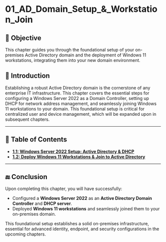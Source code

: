 
# 01_AD_Domain_Setup_&_Workstation_Join

## 🎯 Objective

This chapter guides you through the foundational setup of your on-premises Active Directory domain and the deployment of Windows 11 workstations, integrating them into your new domain environment.

## 📝 Introduction

Establishing a robust Active Directory domain is the cornerstone of any enterprise IT infrastructure. This chapter covers the essential steps for configuring a Windows Server 2022 as a Domain Controller, setting up DHCP for network address management, and seamlessly joining Windows 11 workstations to your domain. This foundational setup is critical for centralized user and device management, which will be expanded upon in subsequent chapters.

---

## 📘 Table of Contents

* **[1.1: Windows Server 2022 Setup: Active Directory & DHCP](https://github.com/AliChoukatli/CyberShield-Enterprise/blob/main/01_AD_Domain_Setup_%26_Workstation_Join/Documentation/AD_Domain_Setup.md)**
* **[1.2: Deploy Windows 11 Workstations & Join to Active Directory](https://github.com/AliChoukatli/CyberShield-Enterprise/blob/main/01_AD_Domain_Setup_%26_Workstation_Join/Documentation/Workstation_Join.md)**

---

## 🔚 Conclusion

Upon completing this chapter, you will have successfully:

* Configured a **Windows Server 2022** as an **Active Directory Domain Controller** and **DHCP server**.
* Deployed **Windows 11 workstations** and seamlessly joined them to your on-premises domain.

This foundational setup establishes a solid on-premises infrastructure, essential for advanced identity, endpoint, and security configurations in the upcoming chapters.
